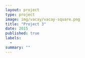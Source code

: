 ```yaml
---
layout: project
type: project
image: img/vacay/vacay-square.png
title: "Project 3"
date: 2015
published: true
labels:
  - 
summary: ""
---
```

